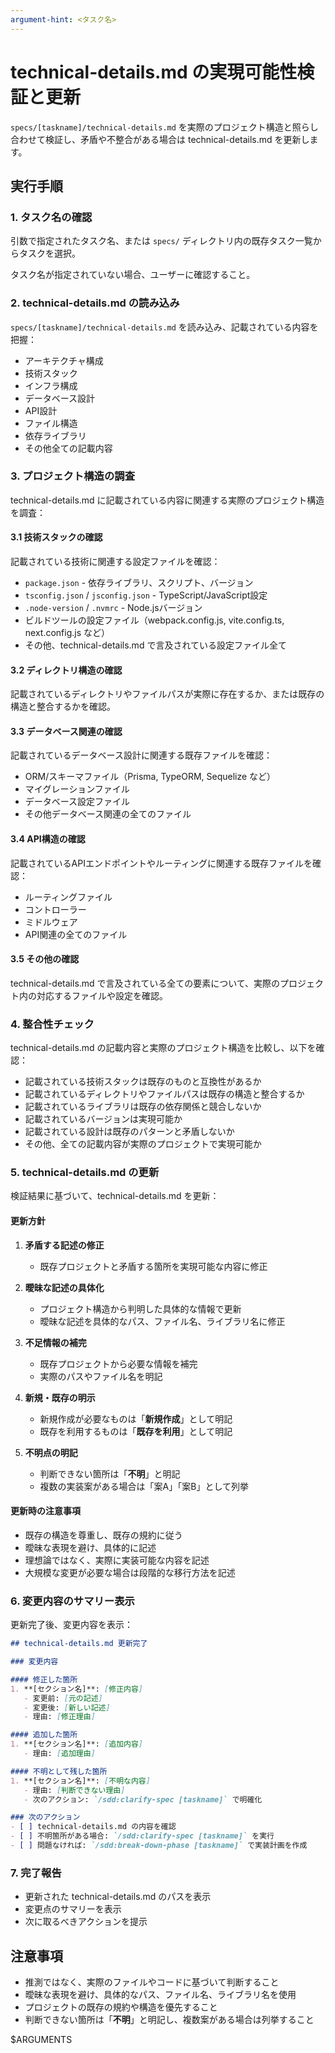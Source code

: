```yaml
---
argument-hint: <タスク名>
---
```


# technical-details.md の実現可能性検証と更新

`specs/[taskname]/technical-details.md` を実際のプロジェクト構造と照らし合わせて検証し、矛盾や不整合がある場合は technical-details.md を更新します。

## 実行手順

### 1. タスク名の確認

引数で指定されたタスク名、または `specs/` ディレクトリ内の既存タスク一覧からタスクを選択。

タスク名が指定されていない場合、ユーザーに確認すること。

### 2. technical-details.md の読み込み

`specs/[taskname]/technical-details.md` を読み込み、記載されている内容を把握：

- アーキテクチャ構成
- 技術スタック
- インフラ構成
- データベース設計
- API設計
- ファイル構造
- 依存ライブラリ
- その他全ての記載内容

### 3. プロジェクト構造の調査

technical-details.md に記載されている内容に関連する実際のプロジェクト構造を調査：

#### 3.1 技術スタックの確認

記載されている技術に関連する設定ファイルを確認：

- `package.json` - 依存ライブラリ、スクリプト、バージョン
- `tsconfig.json` / `jsconfig.json` - TypeScript/JavaScript設定
- `.node-version` / `.nvmrc` - Node.jsバージョン
- ビルドツールの設定ファイル（webpack.config.js, vite.config.ts, next.config.js など）
- その他、technical-details.md で言及されている設定ファイル全て

#### 3.2 ディレクトリ構造の確認

記載されているディレクトリやファイルパスが実際に存在するか、または既存の構造と整合するかを確認。

#### 3.3 データベース関連の確認

記載されているデータベース設計に関連する既存ファイルを確認：

- ORM/スキーマファイル（Prisma, TypeORM, Sequelize など）
- マイグレーションファイル
- データベース設定ファイル
- その他データベース関連の全てのファイル

#### 3.4 API構造の確認

記載されているAPIエンドポイントやルーティングに関連する既存ファイルを確認：

- ルーティングファイル
- コントローラー
- ミドルウェア
- API関連の全てのファイル

#### 3.5 その他の確認

technical-details.md で言及されている全ての要素について、実際のプロジェクト内の対応するファイルや設定を確認。

### 4. 整合性チェック

technical-details.md の記載内容と実際のプロジェクト構造を比較し、以下を確認：

- 記載されている技術スタックは既存のものと互換性があるか
- 記載されているディレクトリやファイルパスは既存の構造と整合するか
- 記載されているライブラリは既存の依存関係と競合しないか
- 記載されているバージョンは実現可能か
- 記載されている設計は既存のパターンと矛盾しないか
- その他、全ての記載内容が実際のプロジェクトで実現可能か

### 5. technical-details.md の更新

検証結果に基づいて、technical-details.md を更新：

#### 更新方針

1. **矛盾する記述の修正**
   - 既存プロジェクトと矛盾する箇所を実現可能な内容に修正

2. **曖昧な記述の具体化**
   - プロジェクト構造から判明した具体的な情報で更新
   - 曖昧な記述を具体的なパス、ファイル名、ライブラリ名に修正

3. **不足情報の補完**
   - 既存プロジェクトから必要な情報を補完
   - 実際のパスやファイル名を明記

4. **新規・既存の明示**
   - 新規作成が必要なものは「**新規作成**」として明記
   - 既存を利用するものは「**既存を利用**」として明記

5. **不明点の明記**
   - 判断できない箇所は「**不明**」と明記
   - 複数の実装案がある場合は「案A」「案B」として列挙

#### 更新時の注意事項

- 既存の構造を尊重し、既存の規約に従う
- 曖昧な表現を避け、具体的に記述
- 理想論ではなく、実際に実装可能な内容を記述
- 大規模な変更が必要な場合は段階的な移行方法を記述

### 6. 変更内容のサマリー表示

更新完了後、変更内容を表示：

```markdown
## technical-details.md 更新完了

### 変更内容

#### 修正した箇所
1. **[セクション名]**: [修正内容]
   - 変更前: [元の記述]
   - 変更後: [新しい記述]
   - 理由: [修正理由]

#### 追加した箇所
1. **[セクション名]**: [追加内容]
   - 理由: [追加理由]

#### 不明として残した箇所
1. **[セクション名]**: [不明な内容]
   - 理由: [判断できない理由]
   - 次のアクション: `/sdd:clarify-spec [taskname]` で明確化

### 次のアクション
- [ ] technical-details.md の内容を確認
- [ ] 不明箇所がある場合: `/sdd:clarify-spec [taskname]` を実行
- [ ] 問題なければ: `/sdd:break-down-phase [taskname]` で実装計画を作成
```

### 7. 完了報告

- 更新された technical-details.md のパスを表示
- 変更点のサマリーを表示
- 次に取るべきアクションを提示

## 注意事項

- 推測ではなく、実際のファイルやコードに基づいて判断すること
- 曖昧な表現を避け、具体的なパス、ファイル名、ライブラリ名を使用
- プロジェクトの既存の規約や構造を優先すること
- 判断できない箇所は「**不明**」と明記し、複数案がある場合は列挙すること

$ARGUMENTS
